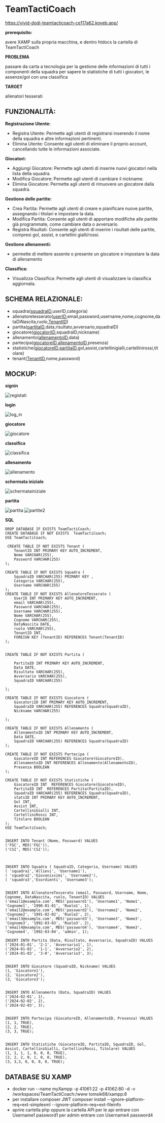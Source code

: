 # TeamTactiCoach

https://vivid-dodi-teamtacticoach-ce117a62.koyeb.app/

**prerequisito:**

avere XAMP sulla propria macchina, e dentro htdocs la cartella di TeamTactiCoach

**PROBLEMA**

passare da carta a tecnologia per la gestione delle informazioni di tutti i componenti della squadra per sapere le statistiche di tutti i giocatori, le assenze/gol con una classifica

**TARGET**

allenatori tesserati 

## FUNZIONALITÀ:

**Registrazione Utente:**
- Registra Utente: Permette agli utenti di registrarsi inserendo il nome della squadra e altre informazioni pertinenti.
- Elimina Utente: Consente agli utenti di eliminare il proprio account, cancellando tutte le informazioni associate.

**Giocatori:**
- Aggiungi Giocatore: Permette agli utenti di inserire nuovi giocatori nella lista della squadra.
- Modifica Giocatore: Permette agli utenti di cambiare il nickname.
- Elimina Giocatore: Permette agli utenti di rimuovere un giocatore dalla squadra.

**Gestione delle partite:**
- Crea Partita: Permette agli utenti di creare e pianificare nuove partite, assegnando i titolari e impostare la data.
- Modifica Partita: Consente agli utenti di apportare modifiche alle partite già programmate, come cambiare data o avversario.
- Registra Risultati: Consente agli utenti di inserire i risultati delle partite, compresi gol, assist, e cartellini gialli/rossi.

**Gestione allenamenti:**
- permette di mettere assente o presente un giocatore e impostare la data di allenamento
  
**Classifica:**
- Visualizza Classifica: Permette agli utenti di visualizzare la classifica aggiornata.


## SCHEMA RELAZIONALE:

- squadra(<ins>squadraID</ins>,userID,categoria)
- allenatoretesserato(<ins>userID</ins>,email,password,username,nome,cognome,dataDiNascita,ruolo,<ins>TenantID</ins>)
- partita(<ins>partitaID</ins>,data,risultato,avversario,squadraID)
- giocatore(<ins>giocatoriID</ins>,squadraID,nickname)
- allenamento(<ins>allenamentoID</ins>,data)
- partecipa(<ins>giocatoreID</ins>,<ins>allenamentoID</ins>,presenza)
- statistiche(<ins>giocatoreID</ins>,<ins>partitaID</ins>,gol,assist,cartellinigialli,cartellinirossi,titolare)
- tenant(<ins>TenantID</ins>,nome,password)
## MOCKUP:

**signin**

![registati](https://github.com/maspermattia/TeamTactiCoach/assets/101709283/4a5bafa9-ebba-40c2-8f7c-6fdba5d3baac)

**login**

![log_in](https://github.com/maspermattia/TeamTactiCoach/assets/101709283/9658821b-f331-4003-ad08-0b2966eb0eb1)

**giocatore**

![giocatore](https://github.com/maspermattia/TeamTactiCoach/assets/101709283/adc93359-cb3d-45d3-8576-4a14e65b4dad)

**classifica**

![classifica](https://github.com/maspermattia/TeamTactiCoach/assets/101709283/8de2d8de-c8bd-46a2-bdf5-fe5c6317cf7e)

**allenamento**

![allenamento](https://github.com/maspermattia/TeamTactiCoach/assets/101709283/2f8fc655-9f99-4536-83fc-9a9965b4873f)

**schermata iniziale**

![schermatainiziale](https://github.com/maspermattia/TeamTactiCoach/assets/101709283/bc596190-732b-49ed-abe1-881e9a1db06f)

**partita**

![partita](https://github.com/maspermattia/TeamTactiCoach/assets/101709283/64fa6d81-f94b-45d5-8c09-c147b734418a)
![partite2](https://github.com/maspermattia/TeamTactiCoach/assets/101709283/c857b1e2-0e7c-4f84-a8f8-c896b9fa57de)

**SQL**

```
DROP DATABASE IF EXISTS TeamTactiCoach;
CREATE DATABASE IF NOT EXISTS  TeamTactiCoach;
USE TeamTactiCoach;
 
 CREATE TABLE IF NOT EXISTS Tenant (
    TenantID INT PRIMARY KEY AUTO_INCREMENT,
    Nome VARCHAR(255),
    Password VARCHAR(255)
);

CREATE TABLE IF NOT EXISTS Squadra (
    SquadraID VARCHAR(255) PRIMARY KEY ,
    Categoria VARCHAR(255),
    Username VARCHAR(255)
);
CREATE TABLE IF NOT EXISTS AllenatoreTesserato (
    UserID INT PRIMARY KEY AUTO_INCREMENT,
    email VARCHAR(255),
    Password VARCHAR(255),
    Username VARCHAR(255),
    Nome VARCHAR(255),
    Cognome VARCHAR(255),
    DataNascita DATE,
    ruolo VARCHAR(255),
    TenantID INT, 
    FOREIGN KEY (TenantID) REFERENCES Tenant(TenantID) 
);


CREATE TABLE IF NOT EXISTS Partita (

    PartitaID INT PRIMARY KEY AUTO_INCREMENT,
    Data DATE,
    Risultato VARCHAR(255),
    Avversario VARCHAR(255),
    SquadraID VARCHAR(255)
    
);

CREATE TABLE IF NOT EXISTS Giocatore (
    GiocatoriID INT PRIMARY KEY AUTO_INCREMENT,
    SquadraID VARCHAR(255) REFERENCES Squadra(SquadraID),
    Nickname VARCHAR(255)

);

CREATE TABLE IF NOT EXISTS Allenamento (
    AllenamentoID INT PRIMARY KEY AUTO_INCREMENT,
    Data DATE,
    SquadraID VARCHAR(255) REFERENCES Squadra(SquadraID)
);

CREATE TABLE IF NOT EXISTS Partecipa (
    GiocatoreID INT REFERENCES Giocatore(GiocatoreID),
    AllenamentoID INT REFERENCES Allenamento(AllenamentoID),
    Presenza BOOLEAN
);

CREATE TABLE IF NOT EXISTS Statistiche (
    GiocatoreID INT  REFERENCES Giocatore(GiocatoreID),  
    PartitaID INT  REFERENCES Partita(PartitaID),
    SquadraID VARCHAR(255) REFERENCES Squadra(SquadraID),
    statsID INT PRIMARY KEY AUTO_INCREMENT,
    Gol INT,
    Assist INT,
    CartelliniGialli INT,
    CartelliniRossi INT,
    Titolare BOOLEAN
);
USE TeamTactiCoach;


INSERT INTO Tenant (Nome, Password) VALUES
('FGC', MD5('FGC')),
('CSI', MD5('CSI'));



INSERT INTO Squadra ( SquadraID, Categoria, Username) VALUES
( 'squadra1','Allievi', 'Username1'),
( 'squadra2','Giovanissimi', 'Username2'),
( 'squadra3','Esordienti', 'Username3');


INSERT INTO AllenatoreTesserato (email, Password, Username, Nome, Cognome, DataNascita, ruolo, TenantID) VALUES
('email1@example.com', MD5('password1'), 'Username1', 'Nome1', 'Cognome1', '1990-01-01', 'Ruolo1', 1),
('email2@example.com', MD5('password2'), 'Username2', 'Nome2', 'Cognome2', '1991-02-02', 'Ruolo2', 2),
('email3@example.com', MD5('password3'), 'Username3', 'Nome3', 'Cognome3', '1992-03-03', 'Ruolo3', 2),
('email4@example.com', MD5('password4'), 'Username4', 'Nome3', 'Cognome4', '1992-03-04', 'admin', 1);

INSERT INTO Partita (Data, Risultato, Avversario, SquadraID) VALUES
('2024-01-01', '2-1', 'Avversario1', 1),
('2024-01-02', '1-1', 'Avversario2', 2),
('2024-01-03', '3-0', 'Avversario3', 3);


INSERT INTO Giocatore (SquadraID, Nickname) VALUES
(1, 'Giocatore1'),
(2, 'Giocatore2'),
(3, 'Giocatore3');


INSERT INTO Allenamento (Data, SquadraID) VALUES
('2024-02-01', 1),
('2024-02-02', 2),
('2024-02-03', 3);


INSERT INTO Partecipa (GiocatoreID, AllenamentoID, Presenza) VALUES
(1, 1, TRUE),
(2, 2, TRUE),
(3, 3, TRUE);


INSERT INTO Statistiche (GiocatoreID, PartitaID, SquadraID, Gol, Assist, CartelliniGialli, CartelliniRossi, Titolare) VALUES
(1, 1, 1, 1, 0, 0, 0, TRUE),
(2, 2, 2, 0, 1, 0, 0, TRUE),
(3, 3,3, 0, 0, 0, 0, TRUE);

```

## DATABASE SU XAMP

-    docker run --name myXampp -p 41061:22 -p 41062:80 -d -v /workspaces/TeamTactiCoach:/www tomsik68/xampp:8
- per installare composer JWT
   composer install --ignore-platform-req=ext-simplexml --ignore-platform-req=ext-fileinfo
- aprire cartella php oppure la cartella API per le api
entrare con Username1 password1
per admin entrare con Username4 password4












